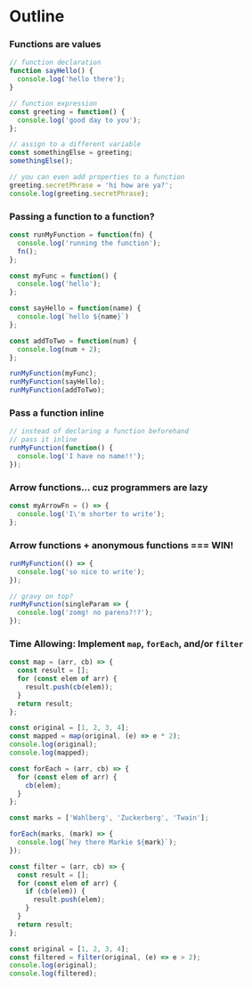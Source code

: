 # Outline

### Functions are values

```js
// function declaration
function sayHello() {
  console.log('hello there');
}

// function expression
const greeting = function() {
  console.log('good day to you');
};

// assign to a different variable
const somethingElse = greeting;
somethingElse();

// you can even add properties to a function
greeting.secretPhrase = 'hi how are ya?';
console.log(greeting.secretPhrase);
```

### Passing a function to a function?

```js
const runMyFunction = function(fn) {
  console.log('running the function');
  fn();
};

const myFunc = function() {
  console.log('hello');
};

const sayHello = function(name) {
  console.log(`hello ${name}`)
};

const addToTwo = function(num) {
  console.log(num + 2);
};

runMyFunction(myFunc);
runMyFunction(sayHello);
runMyFunction(addToTwo);
```

### Pass a function inline

```js
// instead of declaring a function beforehand
// pass it inline
runMyFunction(function() {
  console.log('I have no name!!');
});
```

### Arrow functions... cuz programmers are lazy

```js
const myArrowFn = () => {
  console.log('I\'m shorter to write');
};
```

### Arrow functions + anonymous functions === WIN!

```js
runMyFunction(() => {
  console.log('so nice to write');
});

// gravy on top?
runMyFunction(singleParam => {
  console.log('zomg! no parens?!?');
});
```

### Time Allowing: Implement `map`, `forEach`, and/or `filter`

```js
const map = (arr, cb) => {
  const result = [];
  for (const elem of arr) {
    result.push(cb(elem));
  }
  return result;
};

const original = [1, 2, 3, 4];
const mapped = map(original, (e) => e * 2);
console.log(original);
console.log(mapped);
```

```js
const forEach = (arr, cb) => {
  for (const elem of arr) {
    cb(elem);
  }
};

const marks = ['Wahlberg', 'Zuckerberg', 'Twain'];

forEach(marks, (mark) => {
  console.log(`hey there Markie ${mark}`);
});
```

```js
const filter = (arr, cb) => {
  const result = [];
  for (const elem of arr) {
    if (cb(elem)) {
      result.push(elem);
    }
  }
  return result;
};

const original = [1, 2, 3, 4];
const filtered = filter(original, (e) => e > 2);
console.log(original);
console.log(filtered);
```
